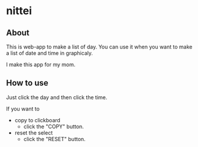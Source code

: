 # nittei

## About

This is web-app to make a list of day.
You can use it when you want to make a list of date and time in graphicaly.

I make this app for my mom.

## How to use

Just click the day and then click the time.

If you want to 
* copy to clickboard
  * click the "COPY" button.
* reset the select
  * click the "RESET" button.
  
